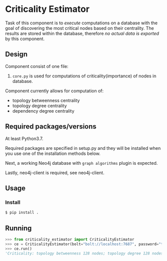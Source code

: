 # Criticality Estimator

Task of this component is to _execute_ computations on a database with the goal
of discovering the most critical nodes based on their centrality. The results
are stored within the database, therefore _no actual data is exported_ by this
component.

## Design

Component consist of one file:
1. `core.py` is used for computations of criticality(importance) of nodes in database.

Component currently allows for computation of:
- topology betweenness centrality
- topology degree centrality
- dependency degree centrality


## Required packages/versions

At least Python3.7.

Required packages are specified in setup.py and they will be installed when you use one of the installation methods below.

Next, a working Neo4j database with `graph algorithms` plugin is expected.

Lastly, neo4j-client is required, see neo4j-client.

## Usage

### Install

```bash
$ pip install .
```

## Running
```python
>>> from criticality_estimator import CriticalityEstimator
>>> ce = CriticalityEstimator(bolt="bolt://localhost:7687", password="test", logger=logger)
>>> ce.run()
'Criticality: topology betweenness 128 nodes; topology degree 128 nodes; dependency degree 128 nodes.'
```
